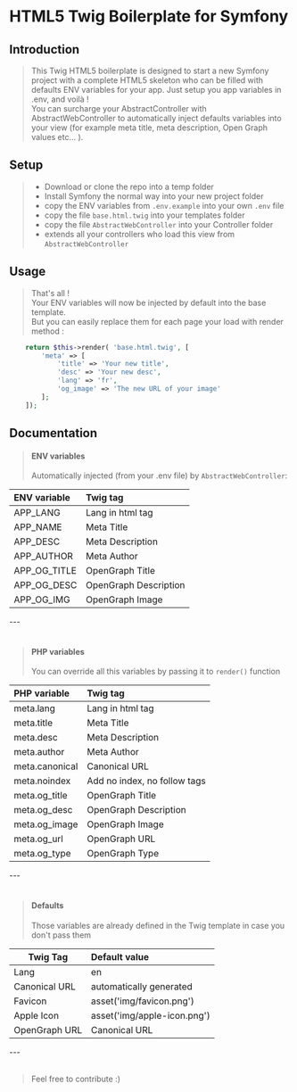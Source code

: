 # HTML5 Twig Boilerplate for Symfony

## Introduction
> This Twig HTML5 boilerplate is designed to start a new Symfony project with a complete HTML5 skeleton who can be filled with defaults ENV variables for your app. Just setup you app variables in .env, and voilà !<br>
You can surcharge your AbstractController with AbstractWebController to automatically inject defaults variables into your view (for example meta title, meta description, Open Graph values etc... ).


## Setup
> - Download or clone the repo into a temp folder
> - Install Symfony the normal way into your new project folder
> - copy the ENV variables from `.env.example` into your own `.env` file
> - copy the file `base.html.twig` into your templates folder
> - copy the file `AbstractWebController` into your Controller folder
> - extends all your controllers who load this view from `AbstractWebController`


## Usage
> That's all !<br>
Your ENV variables will now be injected by default into the base template.<br>
> But you can easily replace them for each page your load with render method :

```php
    return $this->render( 'base.html.twig', [
        'meta' => [
            'title' => 'Your new title',
            'desc' => 'Your new desc',
            'lang' => 'fr',
            'og_image' => 'The new URL of your image'
        ];
    ]);
```

## Documentation
> #### ENV variables<br>
> Automatically injected (from your .env file) by `AbstractWebController`:

| ENV variable  | Twig tag              |
|:--------------|:----------------------|
| APP_LANG      | Lang in html tag      |
| APP_NAME      | Meta Title            |
| APP_DESC      | Meta Description      |
| APP_AUTHOR    | Meta Author           |
| APP_OG_TITLE  | OpenGraph Title       |
| APP_OG_DESC   | OpenGraph Description |
| APP_OG_IMG    | OpenGraph Image       |

---<br><br>

> #### PHP variables<br>
> You can override all this variables by passing it to `render()` function

| PHP variable   | Twig tag                        |
|:---------------|:--------------------------------|
| meta.lang      | Lang in html tag                |
| meta.title     | Meta Title                      |
| meta.desc      | Meta Description                |
| meta.author    | Meta Author                     |
| meta.canonical | Canonical URL                   |
| meta.noindex   | Add no index, no follow tags    |
| meta.og_title  | OpenGraph Title                 |
| meta.og_desc   | OpenGraph Description           |
| meta.og_image  | OpenGraph Image                 |
| meta.og_url    | OpenGraph URL                   |
| meta.og_type   | OpenGraph Type                  |

---<br><br>

> #### Defaults<br>
> Those variables are already defined in the Twig template in case you don't pass them<br>

| Twig Tag      | Default value               |
|---------------|:----------------------------|
| Lang          | en                          |
| Canonical URL | automatically generated     |
| Favicon       | asset('img/favicon.png')    |
| Apple Icon    | asset('img/apple-icon.png') |
| OpenGraph URL | Canonical URL               |


---<br><br>
>Feel free to contribute :)

